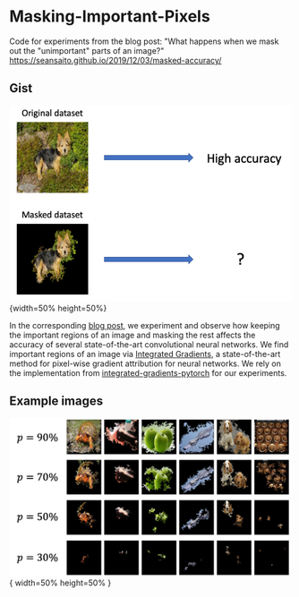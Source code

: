 # Masking-Important-Pixels
Code for experiments from the blog post: "What happens when we mask out the "unimportant" 
parts of an image?" https://seansaito.github.io/2019/12/03/masked-accuracy/

## Gist

![alt](images/cover_photo.png){width=50% height=50%}

In the corresponding [blog post](https://seansaito.github.io/2019/12/03/masked-accuracy/), 
we experiment and observe how keeping the important regions of an image and masking 
the rest affects the accuracy of several state-of-the-art convolutional neural networks. We find 
important regions of an image via [Integrated Gradients](https://arxiv.org/abs/1703.01365), 
a state-of-the-art method for pixel-wise gradient attribution for neural networks. 
We rely on the implementation from 
[integrated-gradients-pytorch](https://github.com/TianhongDai/integrated-gradient-pytorch)
for our experiments.

## Example images

![alt](images/ig_grid_1.png){ width=50% height=50% }
